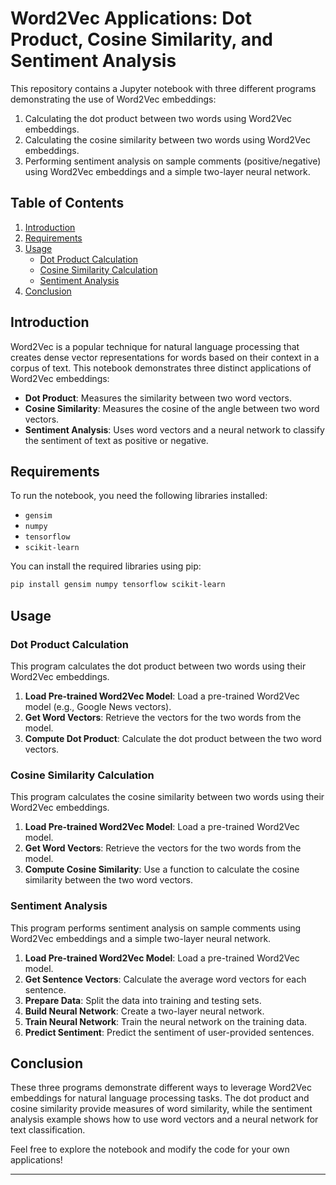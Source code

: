 # Word2Vec Applications: Dot Product, Cosine Similarity, and Sentiment Analysis

This repository contains a Jupyter notebook with three different programs demonstrating the use of Word2Vec embeddings:
1. Calculating the dot product between two words using Word2Vec embeddings.
2. Calculating the cosine similarity between two words using Word2Vec embeddings.
3. Performing sentiment analysis on sample comments (positive/negative) using Word2Vec embeddings and a simple two-layer neural network.

## Table of Contents
1. [Introduction](#introduction)
2. [Requirements](#requirements)
3. [Usage](#usage)
    - [Dot Product Calculation](#dot-product-calculation)
    - [Cosine Similarity Calculation](#cosine-similarity-calculation)
    - [Sentiment Analysis](#sentiment-analysis)
4. [Conclusion](#conclusion)

## Introduction

Word2Vec is a popular technique for natural language processing that creates dense vector representations for words based on their context in a corpus of text. This notebook demonstrates three distinct applications of Word2Vec embeddings:
- **Dot Product**: Measures the similarity between two word vectors.
- **Cosine Similarity**: Measures the cosine of the angle between two word vectors.
- **Sentiment Analysis**: Uses word vectors and a neural network to classify the sentiment of text as positive or negative.

## Requirements

To run the notebook, you need the following libraries installed:

- `gensim`
- `numpy`
- `tensorflow`
- `scikit-learn`

You can install the required libraries using pip:

```bash
pip install gensim numpy tensorflow scikit-learn
```

## Usage

### Dot Product Calculation

This program calculates the dot product between two words using their Word2Vec embeddings.

1. **Load Pre-trained Word2Vec Model**: Load a pre-trained Word2Vec model (e.g., Google News vectors).
2. **Get Word Vectors**: Retrieve the vectors for the two words from the model.
3. **Compute Dot Product**: Calculate the dot product between the two word vectors.

### Cosine Similarity Calculation

This program calculates the cosine similarity between two words using their Word2Vec embeddings.

1. **Load Pre-trained Word2Vec Model**: Load a pre-trained Word2Vec model.
2. **Get Word Vectors**: Retrieve the vectors for the two words from the model.
3. **Compute Cosine Similarity**: Use a function to calculate the cosine similarity between the two word vectors.

### Sentiment Analysis

This program performs sentiment analysis on sample comments using Word2Vec embeddings and a simple two-layer neural network.

1. **Load Pre-trained Word2Vec Model**: Load a pre-trained Word2Vec model.
2. **Get Sentence Vectors**: Calculate the average word vectors for each sentence.
3. **Prepare Data**: Split the data into training and testing sets.
4. **Build Neural Network**: Create a two-layer neural network.
5. **Train Neural Network**: Train the neural network on the training data.
6. **Predict Sentiment**: Predict the sentiment of user-provided sentences.

## Conclusion

These three programs demonstrate different ways to leverage Word2Vec embeddings for natural language processing tasks. The dot product and cosine similarity provide measures of word similarity, while the sentiment analysis example shows how to use word vectors and a neural network for text classification.

Feel free to explore the notebook and modify the code for your own applications!

---
